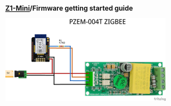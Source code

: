 ## [Z1-Mini](https://gio-dot.github.io/Z1-Mini/)/Firmware getting started guide

<img src="https://github.com/Gio-dot/Z1-Mini/blob/gh-pages/images/Z1%20Mini-PZEM-004T_bb.png?raw=true" width="1200">
